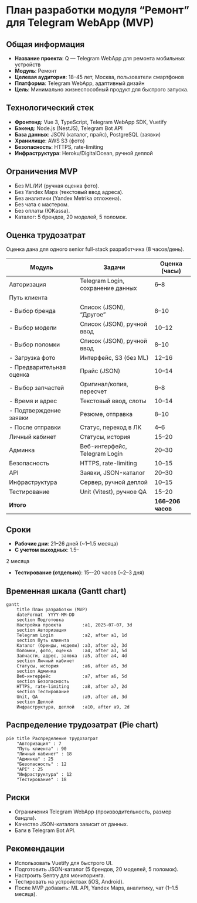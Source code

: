 # План разработки модуля “Ремонт” для Telegram WebApp (MVP)

## Общая информация
- **Название проекта**: Q — Telegram WebApp для ремонта мобильных устройств
- **Модуль**: Ремонт
- **Целевая аудитория**: 18–45 лет, Москва, пользователи смартфонов
- **Платформа**: Telegram WebApp, адаптивный дизайн
- **Цель**: Минимально жизнеспособный продукт для быстрого запуска.

## Технологический стек
- **Фронтенд**: Vue 3, TypeScript, Telegram WebApp SDK, Vuetify
- **Бэкенд**: Node.js (NestJS), Telegram Bot API
- **База данных**: JSON (каталог, прайс), PostgreSQL (заявки)
- **Хранилище**: AWS S3 (фото)
- **Безопасность**: HTTPS, rate-limiting
- **Инфраструктура**: Heroku/DigitalOcean, ручной деплой

## Ограничения MVP
- Без ML/ИИ (ручная оценка фото).
- Без Yandex Maps (текстовый ввод адреса).
- Без аналитики (Yandex Metrika отложена).
- Без чата с мастером.
- Без оплаты (ЮKassa).
- Каталог: 5 брендов, 20 моделей, 5 поломок.

## Оценка трудозатрат
Оценка дана для одного senior full-stack разработчика (8 часов/день).

| Модуль | Задачи | Оценка (часы) |
|--------|--------|---------------|
| Авторизация | Telegram Login, сохранение данных | 6–8 |
| Путь клиента | | |
| - Выбор бренда | Список (JSON), “Другое” | 8–10 |
| - Выбор модели | Список (JSON), ручной ввод | 10–12 |
| - Выбор поломки | Список (JSON), ручной ввод | 8–10 |
| - Загрузка фото | Интерфейс, S3 (без ML) | 12–16 |
| - Предварительная оценка | Прайс (JSON) | 10–14 |
| - Выбор запчастей | Оригинал/копия, пересчет | 6–8 |
| - Время и адрес | Текстовый ввод, слоты | 10–14 |
| - Подтверждение заявки | Резюме, отправка | 8–10 |
| - После отправки | Статус, переход в ЛК | 4–6 |
| Личный кабинет | Статусы, история | 15–20 |
| Админка | Веб-интерфейс, Telegram Login | 20–30 |
| Безопасность | HTTPS, rate-limiting | 10–15 |
| API | Заявки, JSON-каталог | 20–30 |
| Инфраструктура | Сервер, ручной деплой | 10–15 |
| Тестирование | Unit (Vitest), ручное QA | 15–20 |
| **Итого** | | **166–206 часов** |

## Сроки
- **Рабочие дни**: 21–26 дней (~1–1.5 месяца)
- **С учетом выходных**: 1.5–

2 месяца
- **Тестирование (отдельно)**: 15–-20 часов (~2–3 дня)

## Временная шкала (Gantt chart)
```mermaid
gantt
    title План разработки (MVP)
    dateFormat  YYYY-MM-DD
    section Подготовка
    Настройка проекта        :a1, 2025-07-07, 3d
    section Авторизация
    Telegram Login           :a2, after a1, 1d
    section Путь клиента
    Каталог (бренды, модели) :a3, after a2, 3d
    Поломки, фото, оценка    :a4, after a3, 5d
    Запчасти, адрес, заявка  :a5, after a4, 4d
    section Личный кабинет
    Статусы, история         :a6, after a5, 3d
    section Админка
    Веб-интерфейс            :a7, after a6, 5d
    section Безопасность
    HTTPS, rate-limiting     :a8, after a7, 2d
    section Тестирование
    Unit, QA                 :a9, after a8, 3d
    section Деплой
    Инфраструктура, деплой   :a10, after a9, 2d
```

## Распределение трудозатрат (Pie chart)
```mermaid
pie title Распределение трудозатрат
    "Авторизация" : 7
    "Путь клиента" : 90
    "Личный кабинет" : 18
    "Админка" : 25
    "Безопасность" : 12
    "API" : 25
    "Инфраструктура" : 12
    "Тестирование" : 18
```

## Риски
- Ограничения Telegram WebApp (производительность, размер бандла).
- Качество JSON-каталога зависит от данных.
- Баги в Telegram Bot API.

## Рекомендации
- Использовать Vuetify для быстрого UI.
- Подготовить JSON-каталог (5 брендов, 20 моделей, 5 поломок).
- Настроить Sentry для мониторинга.
- Тестировать на устройствах (iOS, Android).
- После MVP добавить: ML API, Yandex Maps, аналитику, чат (1–1.5 месяца).